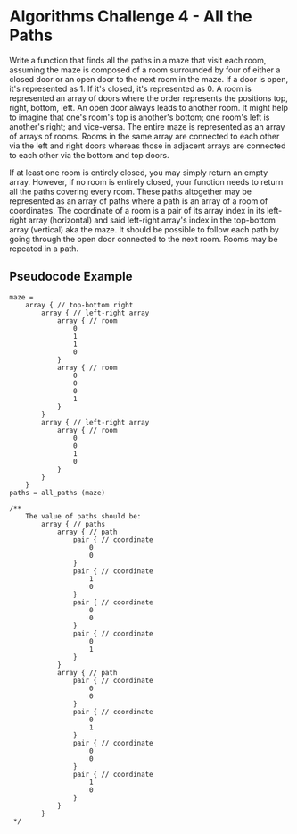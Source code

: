 # Algorithms Challenge 4 - All the Paths

Write a function that finds all the paths in a maze that visit each room, assuming the maze is composed of a room surrounded
by four of either a closed door or an open door to the next room in the maze. If a door is open, it's represented as 1. If it's
closed, it's represented as 0. A room is represented an array of doors where the order represents the positions top, right, bottom,
left. An open door always leads to another room. It might help to imagine that one's room's top is another's bottom; one room's left
is another's right; and vice-versa. The entire maze is represented as an array of arrays of rooms. Rooms in the same array are connected
to each other via the left and right doors whereas those in adjacent arrays are connected to each other via the bottom and top doors.

If at least one room is entirely closed, you may simply return an empty array. However, if no room is entirely closed, your function
needs to return all the paths covering every room. These paths altogether may be represented as an array of paths where a path is an array
of a room of coordinates. The coordinate of a room is a pair of its array index in its left-right array (horizontal) and said left-right array's index in the
top-bottom array (vertical) aka the maze. It should be possible to follow each path by going through the open door connected to the next room. Rooms may be 
repeated in a path.

## Pseudocode Example

```
maze =
    array { // top-bottom right
        array { // left-right array
            array { // room
                0
                1
                1
                0
            }
            array { // room
                0
                0
                0
                1
            }
        }
        array { // left-right array
            array { // room
                0
                0
                1
                0
            }
        }
    }
paths = all_paths (maze)

/**
    The value of paths should be:
        array { // paths
            array { // path
                pair { // coordinate
                    0
                    0
                }
                pair { // coordinate
                    1
                    0
                }
                pair { // coordinate
                    0
                    0
                }
                pair { // coordinate
                    0
                    1
                }
            }
            array { // path
                pair { // coordinate
                    0
                    0
                }
                pair { // coordinate
                    0
                    1
                }
                pair { // coordinate
                    0
                    0
                }
                pair { // coordinate
                    1
                    0
                }
            }
        }
 */
```
